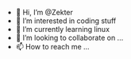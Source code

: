 - 👋 Hi, I’m @Zekter
- 👀 I’m interested in coding stuff
- 🌱 I’m currently learning linux
- 💞️ I’m looking to collaborate on ...
- 📫 How to reach me ...

<!---
Zekter/Zekter is a ✨ special ✨ repository because its `README.md` (this file) appears on your GitHub profile.
You can click the Preview link to take a look at your changes.
--->
